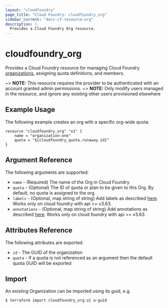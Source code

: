 ```yaml
---
layout: "cloudfoundry"
page_title: "Cloud Foundry: cloudfoundry_org"
sidebar_current: "docs-cf-resource-org"
description: |-
  Provides a Cloud Foundry Org resource.
---
```


# cloudfoundry\_org

Provides a Cloud Foundry resource for managing Cloud Foundry [organizations](https://docs.cloudfoundry.org/concepts/roles.html), assigning quota definitions, and members. 

~> **NOTE:** This resource requires the provider to be authenticated with an account granted admin permissions.
~> **NOTE:** Only modify users managed in the resource, and ignore any existing other users provisioned elsewhere

## Example Usage

The following example creates an org with a specific org-wide quota.

```
resource "cloudfoundry_org" "o1" {
    name = "organization-one"
    quota = "${cloudfoundry_quota.runaway.id}"
}
```

## Argument Reference

The following arguments are supported:

* `name` - (Required) The name of the Org in Cloud Foundry
* `quota` - (Optional) The ID of quota or plan to be given to this Org. By default, no quota is assigned to the org.  
* `labels` - (Optional, map string of string) Add labels as described [here](https://docs.cloudfoundry.org/adminguide/metadata.html#-view-metadata-for-an-object). 
Works only on cloud foundry with api >= v3.63.
* `annotations` - (Optional, map string of string) Add annotations as described [here](https://docs.cloudfoundry.org/adminguide/metadata.html#-view-metadata-for-an-object). 
Works only on cloud foundry with api >= v3.63.

## Attributes Reference

The following attributes are exported:

* `id` - The GUID of the organization
* `quota` - If a quota is not referenced as an argument then the default quota GUID will be exported 

## Import

An existing Organization can be imported using its guid, e.g.

```
$ terraform import cloudfoundry_org.o1 a-guid
```
